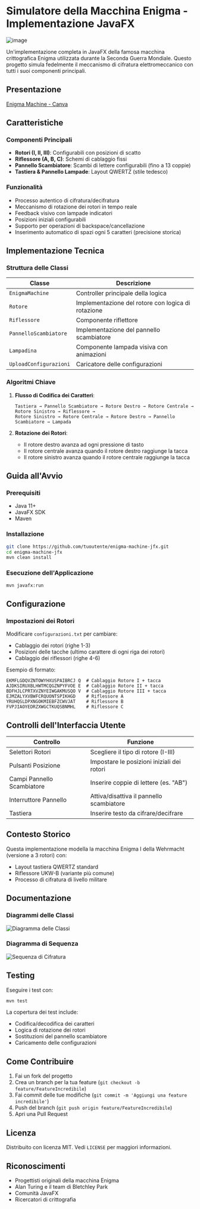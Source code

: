 
# Simulatore della Macchina Enigma - Implementazione JavaFX

![image](https://github.com/user-attachments/assets/f3c3e4e6-5c9f-42a9-998c-9c76fa4647e6)

Un'implementazione completa in JavaFX della famosa macchina crittografica Enigma utilizzata durante la Seconda Guerra Mondiale. Questo progetto simula fedelmente il meccanismo di cifratura elettromeccanico con tutti i suoi componenti principali.

## Presentazione
[Enigma Machine - Canva](https://www.canva.com/design/DAGj4ZGeQdc/248OLdC1lps4uS5iKQxCRA/view?utm_content=DAGj4ZGeQdc&utm_campaign=designshare&utm_medium=link2&utm_source=uniquelinks&utlId=h3898c9c09a)

## Caratteristiche

### Componenti Principali
- **Rotori (I, II, III)**: Configurabili con posizioni di scatto
- **Riflessore (A, B, C)**: Schemi di cablaggio fissi
- **Pannello Scambiatore**: Scambi di lettere configurabili (fino a 13 coppie)
- **Tastiera & Pannello Lampade**: Layout QWERTZ (stile tedesco)

### Funzionalità
- Processo autentico di cifratura/decifratura
- Meccanismo di rotazione dei rotori in tempo reale
- Feedback visivo con lampade indicatori
- Posizioni iniziali configurabili
- Supporto per operazioni di backspace/cancellazione
- Inserimento automatico di spazi ogni 5 caratteri (precisione storica)

## Implementazione Tecnica

### Struttura delle Classi
| Classe | Descrizione |
|--------|-------------|
| `EnigmaMachine` | Controller principale della logica |
| `Rotore` | Implementazione del rotore con logica di rotazione |
| `Riflessore` | Componente riflettore |
| `PannelloScambiatore` | Implementazione del pannello scambiatore |
| `Lampadina` | Componente lampada visiva con animazioni |
| `UploadConfigurazioni` | Caricatore delle configurazioni |

### Algoritmi Chiave
1. **Flusso di Codifica dei Caratteri**:
   ```
   Tastiera → Pannello Scambiatore → Rotore Destro → Rotore Centrale → Rotore Sinistro → Riflessore → 
   Rotore Sinistro → Rotore Centrale → Rotore Destro → Pannello Scambiatore → Lampada
   ```

2. **Rotazione dei Rotori**:
   - Il rotore destro avanza ad ogni pressione di tasto
   - Il rotore centrale avanza quando il rotore destro raggiunge la tacca
   - Il rotore sinistro avanza quando il rotore centrale raggiunge la tacca

## Guida all'Avvio

### Prerequisiti
- Java 11+
- JavaFX SDK
- Maven

### Installazione
```bash
git clone https://github.com/tuoutente/enigma-machine-jfx.git
cd enigma-machine-jfx
mvn clean install
```

### Esecuzione dell'Applicazione
```bash
mvn javafx:run
```

## Configurazione

### Impostazioni dei Rotori
Modificare `configurazioni.txt` per cambiare:
- Cablaggio dei rotori (righe 1-3)
- Posizioni delle tacche (ultimo carattere di ogni riga dei rotori)
- Cablaggio dei riflessori (righe 4-6)

Esempio di formato:
```
EKMFLGDQVZNTOWYHXUSPAIBRCJ Q  # Cablaggio Rotore I + tacca
AJDKSIRUXBLHWTMCQGZNPYFVOE E  # Cablaggio Rotore II + tacca
BDFHJLCPRTXVZNYEIWGAKMUSQO V  # Cablaggio Rotore III + tacca
EJMZALYXVBWFCRQUONTSPIKHGD    # Riflessore A
YRUHQSLDPXNGOKMIEBFZCWVJAT    # Riflessore B
FVPJIAOYEDRZXWGCTKUQSBNMHL    # Riflessore C
```

## Controlli dell'Interfaccia Utente

| Controllo | Funzione |
|-----------|----------|
| Selettori Rotori | Scegliere il tipo di rotore (I-III) |
| Pulsanti Posizione | Impostare le posizioni iniziali dei rotori |
| Campi Pannello Scambiatore | Inserire coppie di lettere (es. "AB") |
| Interruttore Pannello | Attiva/disattiva il pannello scambiatore |
| Tastiera | Inserire testo da cifrare/decifrare |

## Contesto Storico

Questa implementazione modella la macchina Enigma I della Wehrmacht (versione a 3 rotori) con:
- Layout tastiera QWERTZ standard
- Riflessore UKW-B (variante più comune)
- Processo di cifratura di livello militare

## Documentazione

### Diagrammi delle Classi
![Diagramma delle Classi](docs/class_diagram.png)

### Diagramma di Sequenza
![Sequenza di Cifratura](docs/sequence_diagram.png)

## Testing

Eseguire i test con:
```bash
mvn test
```

La copertura dei test include:
- Codifica/decodifica dei caratteri
- Logica di rotazione dei rotori
- Sostituzioni del pannello scambiatore
- Caricamento delle configurazioni

## Come Contribuire

1. Fai un fork del progetto
2. Crea un branch per la tua feature (`git checkout -b feature/FeatureIncredibile`)
3. Fai commit delle tue modifiche (`git commit -m 'Aggiungi una feature incredibile'`)
4. Push del branch (`git push origin feature/FeatureIncredibile`)
5. Apri una Pull Request

## Licenza

Distribuito con licenza MIT. Vedi `LICENSE` per maggiori informazioni.

## Riconoscimenti
- Progettisti originali della macchina Enigma
- Alan Turing e il team di Bletchley Park
- Comunità JavaFX
- Ricercatori di crittografia
